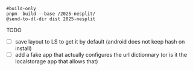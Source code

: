
~~~
#build-only
pnpm  build --base /2025-nesplit/
@send-to-dl-dir dist 2025-nesplit
~~~

TODO

- [ ] save layout to LS to get it by default (android does not keep hash on install)
- [ ] add a fake app that actually configures the url dictionnary (or is it the localstorage app that allows that)

